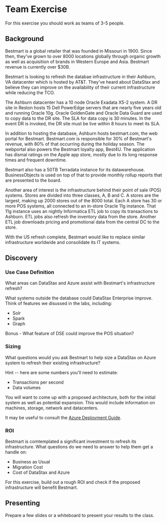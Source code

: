 # Team Exercise

For this exercise you should work as teams of 3-5 people.

## Background

Bestmart is a global retailer that was founded in Missouri in 1900.  Since then, they've grown to over 8000 locations globally through organic growth as well as acquisition of brands in Western Europe and Asia.  Bestmart revenue is currently over $30B.

Bestmart is looking to refresh the databae infrastructure in their Ashburn, VA datacenter which is hosted by AT&T.  They've heard about DataStax and believe they can improve on the availability of their current infrastructure while reducing the TCO.

The Ashburn datacenter has a 10 node Oracle Exadata X5-2 system.  A DR site in Reston hosts 15 Dell PowerEdge servers that are nearly five years old and running Oracle 10g.  Oracle GoldenGate and Oracle Data Guard are used to copy data to the DR site.  The SLA for data copy is 30 minutes.  In the event DR is invoked, the DR site must be live within 8 hours to meet its SLA.

In addition to hosting the database, Ashburn hosts bestmart.com, the web portal for Bestmart.  Bestmart.com is responsible for 30% of Bestmart's revenue, with 80% of that occurring during the holiday season.  The webportal also powers the Bestmart loyalty app, Best4U.  The application has dismal ratings on the Apple app store, mostly due to its long response times and frequent downtime.

Bestmart also has a 50TB Terradata instance for its datawarehouse.  BusinessObjects is used on top of that to provide monthly rollup reports that are presented to the board.

Another area of interest is the infrastructure behind their point of sale (POS) systems.  Stores are divided into three classes, A, B and C.  A stores are the largest, making up 2000 stores out of the 8000 total.  Each A store has 30 or more POS systems, all connected to an in-store Oracle 11g instance.  That 11g instance uses an nightly Informatica ETL job to copy its transactions to Ashburn.  ETL jobs also refresh the inventory data from the store.  Another ETL job downloads pricing and promotional data from the central DC to the store.

With the US refresh complete, Bestmart would like to replace similar infrastructure worldwide and consolidate its IT systems.

## Discovery

### Use Case Definition

What areas can DataStax and Azure assist with Bestmart's infrastructure refresh?

What systems outside the database could DataStax Enterprise improve.  Think of features we disussed in the labs, including:
* Solr
* Spark
* Graph

Bonus - What feature of DSE could improve the POS situation?

### Sizing

What questions would you ask Bestmart to help size a DataStax on Azure system to refresh their existing infrastructure?

Hint -- here are some numbers you'll need to estimate:
* Transactions per second
* Data volumes

You will want to come up with a proposed architecture, both for the initial system as well as potential expansion.  This would include information on machines, storage, network and datacenters.

It may be useful to consult the [Azure Deployment Guide](https://github.com/DSPN/azure-deployment-guide/blob/master/bestpractices.md).

### ROI

Bestmart is comtemplated a significant investment to refresh its infrastructure.  What questions do we need to answer to help them get a handle on:
* Business as Usual
* Migration Cost
* Cost of DataStax and Azure

For this exercise, build out a rough ROI and check if the proposed infrastructure will benefit Bestmart.

## Presenting

Prepare a few slides or a whiteboard to present your results to the class.